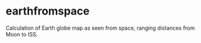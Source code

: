 # earthfromspace
Calculation of Earth globe map as seen from space, ranging distances from Moon to ISS.
